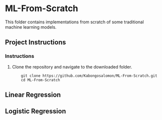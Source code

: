 # ML-From-Scratch
This folder contains implementations from scratch of some traditional machine learning models. 

## Project Instructions

### Instructions

1. Clone the repository and navigate to the downloaded folder.
	
	```	
		git clone https://github.com/Kabongosalomon/ML-From-Scratch.git
		cd ML-From-Scratch
	```
	

## Linear Regression 


## Logistic Regression 


